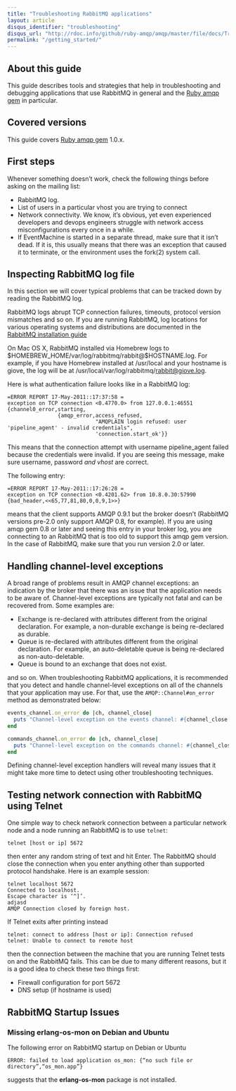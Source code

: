```yaml
---
title: "Troubleshooting RabbitMQ applications"
layout: article
disqus_identifier: "troubleshooting"
disqus_url: "http://rdoc.info/github/ruby-amqp/amqp/master/file/docs/Troubleshooting.textile"
permalink: "/getting_started/"
---
```


About this guide
----------------

This guide describes tools and strategies that help in troubleshooting
and debugging applications that use RabbitMQ in general and the [Ruby amqp
gem](http://github.com/ruby-amqp/amqp) in particular.

Covered versions
----------------

This guide covers [Ruby amqp gem](http://github.com/ruby-amqp/amqp)
1.0.x.

First steps
-----------

Whenever something doesn’t work, check the following things before
asking on the mailing list:

 * RabbitMQ log.
 * List of users in a particular vhost you are trying to connect
 * Network connectivity. We know, it’s obvious, yet even experienced
developers and devops engineers struggle with network access
misconfigurations every once in a while.
 * If EventMachine is started in a separate thread, make sure that it
isn’t dead. If it is, this usually means that there was an exception
that caused it to terminate, or the environment uses the fork(2) system
call.

Inspecting RabbitMQ log file
-------------------------------

In this section we will cover typical problems that can be tracked down
by reading the RabbitMQ log.

RabbitMQ logs abrupt TCP connection failures, timeouts, protocol version
mismatches and so on. If you are running RabbitMQ, log locations for
various operating systems and distributions are documented in the
[RabbitMQ installation guide](http://www.rabbitmq.com/install.html)

On Mac OS X, RabbitMQ installed via Homebrew logs to
\$HOMEBREW_HOME/var/log/rabbitmq/rabbit@\$HOSTNAME.log. For example, if
you have Homebrew installed at /usr/local and your hostname is giove,
the log will be at /usr/local/var/log/rabbitmq/rabbit@giove.log.

Here is what authentication failure looks like in a RabbitMQ log:

```
=ERROR REPORT 17-May-2011::17:37:58 =
exception on TCP connection <0.4770.0> from 127.0.0.1:46551
{channel0_error,starting,
                {amqp_error,access_refused,
                            "AMQPLAIN login refused: user 'pipeline_agent' - invalid credentials",
                            'connection.start_ok'}}
```

This means that the connection attempt with username pipeline_agent failed because the credentials were invalid. If you are seeing this message, make sure username, password *and vhost* are correct.

The following entry:

```
=ERROR REPORT 17-May-2011::17:26:28 =
exception on TCP connection <0.4201.62> from 10.8.0.30:57990
{bad_header,<<65,77,81,80,0,0,9,1>>}
```

means that the client supports AMQP 0.9.1 but the broker doesn’t
(RabbitMQ versions pre-2.0 only support AMQP 0.8, for example). If you
are using amqp gem 0.8 or later and seeing this entry in your broker
log, you are connecting to an RabbitMQ that is too old to support
this amqp gem version. In the case of RabbitMQ, make sure that you run
version 2.0 or later.


Handling channel-level exceptions
---------------------------------

A broad range of problems result in AMQP channel exceptions: an
indication by the broker that there was an issue that the application
needs to be aware of. Channel-level exceptions are typically not fatal
and can be recovered from. Some examples are:

* Exchange is re-declared with attributes different from the original
declaration. For example, a non-durable exchange is being re-declared as
durable.
 * Queue is re-declared with attributes different from the original
declaration. For example, an auto-deletable queue is being re-declared
as non-auto-deletable.
 * Queue is bound to an exchange that does not exist.

and so on. When troubleshooting RabbitMQ applications, it is recommended
that you detect and handle channel-level exceptions on all of the
channels that your application may use. For that, use the
`AMQP::Channel#on_error` method as demonstrated below:

``` ruby
events_channel.on_error do |ch, channel_close|
  puts "Channel-level exception on the events channel: #{channel_close.reply_text}"
end

commands_channel.on_error do |ch, channel_close|
  puts "Channel-level exception on the commands channel: #{channel_close.reply_text}"
end
```

Defining channel-level exception handlers will reveal many issues that
it might take more time to detect using other troubleshooting
techniques.

Testing network connection with RabbitMQ using Telnet
--------------------------------------------------------

One simple way to check network connection between a particular network
node and a node running an RabbitMQ is to use `telnet`:

```
telnet [host or ip] 5672
```

then enter any random string of text and hit Enter. The RabbitMQ
should close the connection when you enter anything other than
supported protocol handshake. Here is an example
session:

```
telnet localhost 5672
Connected to localhost.
Escape character is ‘^]’.
adjasd
AMQP Connection closed by foreign host.
```

If Telnet exits after printing instead

```
telnet: connect to address [host or ip]: Connection refused
telnet: Unable to connect to remote host
```

then the connection between the machine that you are running Telnet
tests on and the RabbitMQ fails. This can be due to many different
reasons, but it is a good idea to check these two things first:

 * Firewall configuration for port 5672
 * DNS setup (if hostname is used)


RabbitMQ Startup Issues
-----------------------

### Missing erlang-os-mon on Debian and Ubuntu

The following error on RabbitMQ startup on Debian or Ubuntu

```
ERROR: failed to load application os_mon: {“no such file or
directory”,“os_mon.app”}
```

suggests that the **erlang-os-mon** package is not installed.
